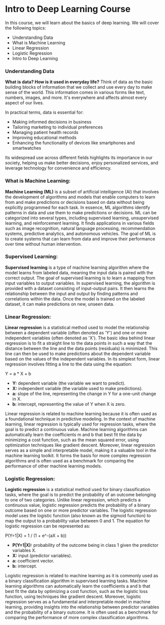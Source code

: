 # Intro to Deep Learning Course

In this course, we will learn about the basics of deep learning. We will cover the following topics:
* Understanding Data
* What is Machine Learning
* Linear Regression
* Logistic Regression
* Intro to Deep Learning


### Understanding Data
**What is data? How is it used in everyday life?** Think of data as the basic building blocks of information that we collect and use every day to make sense of the world. This information comes in various forms like text, numbers, images, and more. It's everywhere and affects almost every aspect of our lives.

In practical terms, data is essential for:
* Making informed decisions in business
* Tailoring marketing to individual preferences
* Managing patient health records
* Improving educational methods
* Enhancing the functionality of devices like smartphones and smartwatches

Its widespread use across different fields highlights its importance in our society, helping us make better decisions, enjoy personalized services, and leverage technology for convenience and efficiency.


### What is Machine Learning:

**Machine Learning (ML)** is a subset of artificial intelligence (AI) that involves the development of algorithms and models that enable computers to learn from and make predictions or decisions based on data without being explicitly programmed for each task. In essence, ML algorithms identify patterns in data and use them to make predictions or decisions. ML can be categorized into several types, including supervised learning, unsupervised learning, and reinforcement learning. It finds applications in various fields such as image recognition, natural language processing, recommendation systems, predictive analytics, and autonomous vehicles. The goal of ML is to create systems that can learn from data and improve their performance over time without human intervention.

### Supervised Learning:

**Supervised learning** is a type of machine learning algorithm where the model learns from labeled data, meaning the input data is paired with the correct output. The goal of supervised learning is to learn a mapping from input variables to output variables. In supervised learning, the algorithm is provided with a dataset consisting of input-output pairs. It then learns the relationship between the input and output by finding patterns and correlations within the data. Once the model is trained on the labeled dataset, it can make predictions on new, unseen data.

### Linear Regression:

**Linear regression** is a statistical method used to model the relationship between a dependent variable (often denoted as 'Y') and one or more independent variables (often denoted as 'X'). The basic idea behind linear regression is to fit a straight line to the data points in such a way that the distance between the line and the data points (residuals) is minimized. This line can then be used to make predictions about the dependent variable based on the values of the independent variables. In its simplest form, linear regression involves fitting a line to the data using the equation:

Y = a * X + b

- **Y:** dependent variable (the variable we want to predict).
- **X:** independent variable (the variable used to make predictions).
- **a:** slope of the line, representing the change in Y for a one-unit change in X.
- **b:** intercept, representing the value of Y when X is zero.

Linear regression is related to machine learning because it is often used as a foundational technique in predictive modeling. In the context of machine learning, linear regression is typically used for regression tasks, where the goal is to predict a continuous value. Machine learning algorithms can automatically learn the coefficients m and b that best fit the data by minimizing a cost function, such as the mean squared error, using optimization techniques like gradient descent. Moreover, linear regression serves as a simple and interpretable model, making it a valuable tool in the machine learning toolkit. It forms the basis for more complex regression algorithms and is often used as a benchmark for comparing the performance of other machine learning models.

### Logistic Regression:

**Logistic regression** is a statistical method used for binary classification tasks, where the goal is to predict the probability of an outcome belonging to one of two categories. Unlike linear regression, which predicts a continuous value, logistic regression predicts the probability of a binary outcome based on one or more predictor variables. The logistic regression model uses the logistic function (also known as the sigmoid function) to map the output to a probability value between 0 and 1. The equation for logistic regression can be represented as:

P(Y=1|X) = 1 / (1 + e^-(aX + b))

- **P(Y=1|X):** probability of the outcome being in class 1 given the predictor variables X.
- **X:** input (predictor variables).
- **a:** coefficient vector.
- **b:** intercept.

Logistic regression is related to machine learning as it is commonly used as a binary classification algorithm in supervised learning tasks. Machine learning algorithms can automatically learn the coefficients a and b that best fit the data by optimizing a cost function, such as the logistic loss function, using techniques like gradient descent. Moreover, logistic regression serves as a fundamental and interpretable model in machine learning, providing insights into the relationship between predictor variables and the probability of a binary outcome. It is often used as a benchmark for comparing the performance of more complex classification algorithms.
